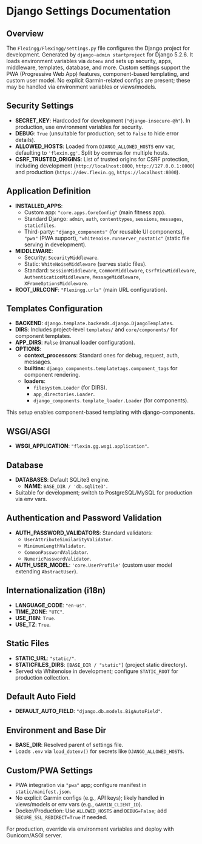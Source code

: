 # Django Settings Documentation

## Overview
The `Flexingg/Flexingg/settings.py` file configures the Django project for development. Generated by `django-admin startproject` for Django 5.2.6. It loads environment variables via `dotenv` and sets up security, apps, middleware, templates, database, and more. Custom settings support the PWA (Progressive Web App) features, component-based templating, and custom user model. No explicit Garmin-related configs are present; these may be handled via environment variables or views/models.

## Security Settings
- **SECRET_KEY**: Hardcoded for development (`"django-insecure-@h"`). In production, use environment variables for security.
- **DEBUG**: `True` (unsuitable for production; set to `False` to hide error details).
- **ALLOWED_HOSTS**: Loaded from `DJANGO_ALLOWED_HOSTS` env var, defaulting to `'flexin.gg'`. Split by commas for multiple hosts.
- **CSRF_TRUSTED_ORIGINS**: List of trusted origins for CSRF protection, including development (`http://localhost:8000`, `http://127.0.0.1:8000`) and production (`https://dev.flexin.gg`, `https://localhost:8000`).

## Application Definition
- **INSTALLED_APPS**:
  - Custom app: `"core.apps.CoreConfig"` (main fitness app).
  - Standard Django: `admin`, `auth`, `contenttypes`, `sessions`, `messages`, `staticfiles`.
  - Third-party: `"django_components"` (for reusable UI components), `"pwa"` (PWA support), `"whitenoise.runserver_nostatic"` (static file serving in development).
- **MIDDLEWARE**:
  - Security: `SecurityMiddleware`.
  - Static: `WhiteNoiseMiddleware` (serves static files).
  - Standard: `SessionMiddleware`, `CommonMiddleware`, `CsrfViewMiddleware`, `AuthenticationMiddleware`, `MessageMiddleware`, `XFrameOptionsMiddleware`.
- **ROOT_URLCONF**: `"Flexingg.urls"` (main URL configuration).

## Templates Configuration
- **BACKEND**: `django.template.backends.django.DjangoTemplates`.
- **DIRS**: Includes project-level `templates/` and `core/components/` for component templates.
- **APP_DIRS**: `False` (manual loader configuration).
- **OPTIONS**:
  - **context_processors**: Standard ones for debug, request, auth, messages.
  - **builtins**: `django_components.templatetags.component_tags` for component rendering.
  - **loaders**:
    - `filesystem.Loader` (for DIRS).
    - `app_directories.Loader`.
    - `django_components.template_loader.Loader` (for components).

This setup enables component-based templating with django-components.

## WSGI/ASGI
- **WSGI_APPLICATION**: `"flexin.gg.wsgi.application"`.

## Database
- **DATABASES**: Default SQLite3 engine.
  - **NAME**: `BASE_DIR / 'db.sqlite3'`.
- Suitable for development; switch to PostgreSQL/MySQL for production via env vars.

## Authentication and Password Validation
- **AUTH_PASSWORD_VALIDATORS**: Standard validators:
  - `UserAttributeSimilarityValidator`.
  - `MinimumLengthValidator`.
  - `CommonPasswordValidator`.
  - `NumericPasswordValidator`.
- **AUTH_USER_MODEL**: `'core.UserProfile'` (custom user model extending `AbstractUser`).

## Internationalization (i18n)
- **LANGUAGE_CODE**: `"en-us"`.
- **TIME_ZONE**: `"UTC"`.
- **USE_I18N**: `True`.
- **USE_TZ**: `True`.

## Static Files
- **STATIC_URL**: `"static/"`.
- **STATICFILES_DIRS**: `[BASE_DIR / "static"]` (project static directory).
- Served via Whitenoise in development; configure `STATIC_ROOT` for production collection.

## Default Auto Field
- **DEFAULT_AUTO_FIELD**: `"django.db.models.BigAutoField"`.

## Environment and Base Dir
- **BASE_DIR**: Resolved parent of settings file.
- Loads `.env` via `load_dotenv()` for secrets like `DJANGO_ALLOWED_HOSTS`.

## Custom/PWA Settings
- PWA integration via `"pwa"` app; configure manifest in `static/manifest.json`.
- No explicit Garmin configs (e.g., API keys); likely handled in views/models or env vars (e.g., `GARMIN_CLIENT_ID`).
- Docker/Production: Use `ALLOWED_HOSTS` and `DEBUG=False`; add `SECURE_SSL_REDIRECT=True` if needed.

For production, override via environment variables and deploy with Gunicorn/ASGI server.